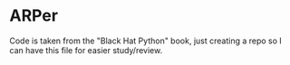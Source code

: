 # ARPer
Code is taken from the "Black Hat Python" book, just creating a repo so I can have this file for easier study/review.
